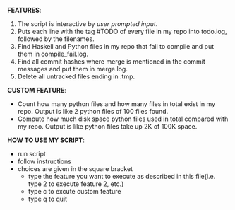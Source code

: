 **FEATURES**:
1. The script is interactive by *user prompted input*.
2. Puts each line with the tag #TODO of every file in my repo into todo.log,
followed by the filenames.
3. Find Haskell and Python files in my repo that fail to compile and put them 
in compile_fail.log.
4. Find all commit hashes where merge is mentioned in the commit messages and 
put them in merge.log.
5. Delete all untracked files ending in .tmp.



**CUSTOM FEATURE**:
* Count how many python files and how many files in total exist in my repo.
Output is like 2 python files of 100 files found.
* Compute how much disk space python files used in total compared with my repo.
Output is like python files take up 2K of 100K space.



**HOW TO USE MY SCRIPT**:
* run script
* follow instructions
* choices are given in the square bracket
    * type the feature you want to execute as described in this file(i.e. type
 2 to execute feature 2, etc.)
    * type c to excute custom feature
    * type q to quit


